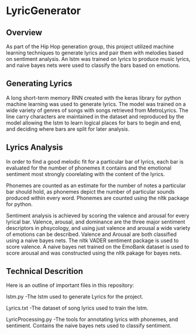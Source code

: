 # LyricGenerator

## Overview
As part of the Hip Hop generation group, this project utilized machine learning techniques to generate lyrics and pair them with melodies based on sentiment analysis. An lstm was trained on lyrics to produce music lyrics, and naive bayes nets were used to classify the bars based on emotions.

## Generating Lyrics
A long short-term memory RNN created with the keras library for python machine learning was used to generate lyrics. The model was trained on a wide variety of genres of songs with songs retrieved from MetroLyrics. The line carry characters are maintained in the dataset and reproduced by the model allowing the lstm to learn logical places for bars to begin and end, and deciding where bars are split for later analysis.

## Lyrics Analysis
In order to find a good melodic fit for a particular bar of lyrics, each bar is evaluated for the number of phonemes it contains and the emotional sentiment most strongly coorelating with the content of the lyrics. 

Phonemes are counted as an estimate for the number of notes a particular bar should hold, as phonemes depict the number of particular sounds produced within every word. Phonemes are counted using the nltk package for python. 

Sentiment analysis is achieved by scoring the valence and arousal for every lyrical bar. Valence, arousal, and dominance are the three major sentiment descriptors in phsycology, and using just valence and arousal a wide variety of emotions can be described. Valence and Arousal are both classified using a naive bayes nets. The nltk VADER sentiment package is used to score valence. A naive bayes net trained on the EmoBank dataset is used to score arousal and was constructed using the nltk pakage for bayes nets.

## Technical Descrition
Here is an outline of important files in this repository:

lstm.py  -The lstm used to generate Lyrics for the project.

Lyrics.txt  -The dataset of song lyrics used to train the lstm.

LyricProcessing.py  -The tools for annotating lyrics with phonemes, and sentiment. Contains the naive bayes nets used to classify sentiment.
